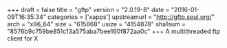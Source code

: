 +++
draft = false
title = "gftp"
version = "2.0.19-8"
date = "2016-01-09T16:35:34"
categories = ['xapps']
upstreamurl = "http://gftp.seul.org/"
arch = "x86_64"
size = "615868"
usize = "4154878"
sha1sum = "8576b9c759be851c13a575aba7bee160f872aa0c"
+++
A multithreaded ftp client for X